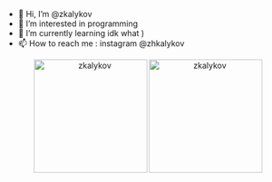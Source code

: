 - 👋 Hi, I’m @zkalykov
- 👀 I’m interested in programming
- 🌱 I’m currently learning idk what ) 
- 📫 How to reach me : instagram @zhkalykov

<p style="text-align:center; display: flex; justify-content: center; align-items: center;">
  <img align="left" src="https://github-readme-stats.vercel.app/api/top-langs?username=zkalykov&show_icons=true&locale=en&layout=compact&theme=dark" alt="zkalykov" height="200" style="border: none;"/>


  <img align="center" src="https://github-readme-streak-stats.herokuapp.com/?user=zkalykov&theme=dark" alt="zkalykov" height="200" style="border: none;"/>
</p>
